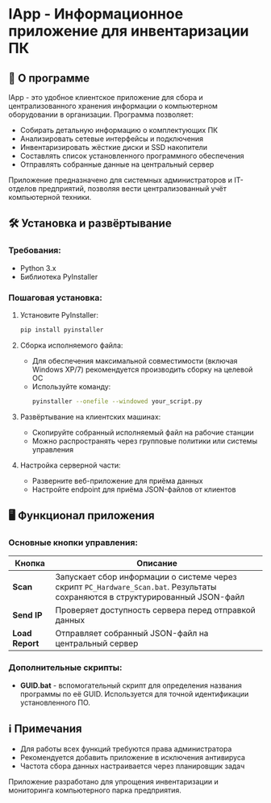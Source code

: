 # IApp - Информационное приложение для инвентаризации ПК

## 📌 О программе

IApp - это удобное клиентское приложение для сбора и централизованного хранения информации о компьютерном оборудовании в организации. Программа позволяет:

- Собирать детальную информацию о комплектующих ПК
- Анализировать сетевые интерфейсы и подключения
- Инвентаризировать жёсткие диски и SSD накопители
- Составлять список установленного программного обеспечения
- Отправлять собранные данные на центральный сервер

Приложение предназначено для системных администраторов и IT-отделов предприятий, позволяя вести централизованный учёт компьютерной техники.

## 🛠 Установка и развёртывание

### Требования:
- Python 3.x
- Библиотека PyInstaller

### Пошаговая установка:

1. Установите PyInstaller:
   ```bash
   pip install pyinstaller
   ```

2. Сборка исполняемого файла:
   - Для обеспечения максимальной совместимости (включая Windows XP/7) рекомендуется производить сборку на целевой ОС
   - Используйте команду:
     ```bash
     pyinstaller --onefile --windowed your_script.py
     ```

3. Развёртывание на клиентских машинах:
   - Скопируйте собранный исполняемый файл на рабочие станции
   - Можно распространять через групповые политики или системы управления

4. Настройка серверной части:
   - Разверните веб-приложение для приёма данных
   - Настройте endpoint для приёма JSON-файлов от клиентов

## 🖥 Функционал приложения

### Основные кнопки управления:

| Кнопка       | Описание |
|--------------|----------|
| **Scan**     | Запускает сбор информации о системе через скрипт `PC_Hardware_Scan.bat`. Результаты сохраняются в структурированный JSON-файл |
| **Send IP**  | Проверяет доступность сервера перед отправкой данных |
| **Load Report** | Отправляет собранный JSON-файл на центральный сервер |

### Дополнительные скрипты:

- **GUID.bat** - вспомогательный скрипт для определения названия программы по её GUID. Используется для точной идентификации установленного ПО.

## ℹ️ Примечания

- Для работы всех функций требуются права администратора
- Рекомендуется добавить приложение в исключения антивируса
- Частота сбора данных настраивается через планировщик задач

Приложение разработано для упрощения инвентаризации и мониторинга компьютерного парка предприятия.
